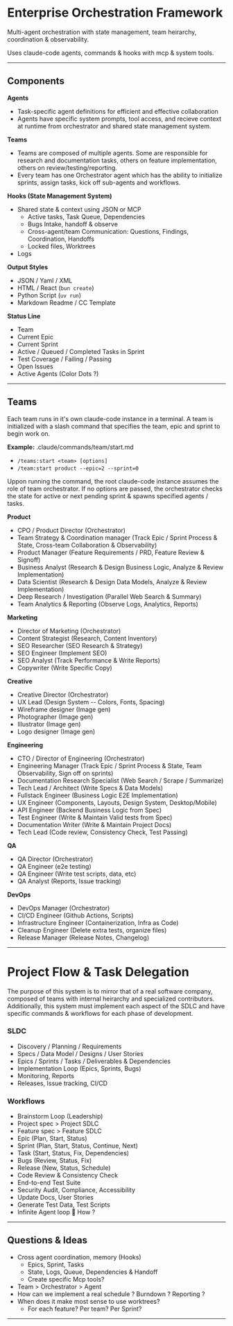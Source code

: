 # Enterprise Orchestration Framework

Multi-agent orchestration with state management, team heirarchy, coordination & observability.

Uses claude-code agents, commands & hooks with mcp & system tools.

---

## Components

**Agents**
- Task-specific agent definitions for efficient and effective collaboration
- Agents have specific system prompts, tool access, and recieve context at runtime from orchestrator and shared state management system.

**Teams**
- Teams are composed of multiple agents. Some are responsible for research and documentation tasks, others on feature implementation, others on review/testing/reporting.
- Every team has one Orchestrator agent which has the ability to initialize sprints, assign tasks, kick off sub-agents and workflows.

**Hooks (State Management System)**
- Shared state & context using JSON or MCP
  - Active tasks, Task Queue, Dependencies
  - Bugs Intake, handoff & observe
  - Cross-agent/team Communication: Questions, Findings, Coordination, Handoffs
  - Locked files, Worktrees
- Logs

**Output Styles**
- JSON / Yaml / XML
- HTML / React (`bun create`)
- Python Script (`uv run`)
- Markdown Readme / CC Template

**Status Line**
- Team
- Current Epic
- Current Sprint
- Active / Queued / Completed Tasks in Sprint
- Test Coverage / Failing / Passing
- Open Issues
- Active Agents (Color Dots ?)

---

## Teams

Each team runs in it's own claude-code instance in a terminal. A team is initialized with a slash command that specifies the team, epic and sprint to begin work on.

**Example:** .claude/commands/team/start.md
- `/teams:start <team> [options]`
- `/team:start product --epic=2 --sprint=0`

Uppon running the command, the root claude-code instance assumes the role of team orchestrator. If no options are passed, the orchestrator checks the state for active or next pending sprint & spawns specified agents / tasks.

**Product**
- CPO / Product Director (Orchestrator)
- Team Strategy & Coordination manager (Track Epic / Sprint Process & State, Cross-team Collaboration & Observability)
- Product Manager (Feature Requirements / PRD, Feature Review & Signoff)
- Business Analyst (Research & Design Business Logic, Analyze & Review Implementation)
- Data Scientist (Research & Design Data Models, Analyze & Review Implementation)
- Deep Research / Investigation (Parallel Web Search & Summary)
- Team Analytics & Reporting (Observe Logs, Analytics, Reports)

**Marketing**
- Director of Marketing (Orchestrator)
- Content Strategist (Research, Content Inventory)
- SEO Researcher (SEO Research & Strategy)
- SEO Engineer (Implement SEO)
- SEO Analyst (Track Performance & Write Reports)
- Copywriter (Write Specific Copy)

**Creative**
- Creative Director (Orchestrator)
- UX Lead (Design System -- Colors, Fonts, Spacing)
- Wireframe designer (Image gen)
- Photographer (Image gen)
- Illustrator (Image gen)
- Logo designer (Image gen)

**Engineering**
- CTO / Director of Engineering (Orchestrator)
- Engineering Manager (Track Epic / Sprint Process & State, Team Observability, Sign off on sprints)
- Documentation Research Specialist (Web Search / Scrape / Summarize)
- Tech Lead / Architect (Write Specs & Data Models)
- Fullstack Engineer (Business Logic E2E Implementation)
- UX Engineer (Components, Layouts, Design System, Desktop/Mobile)
- API Engineer (Backend Business Logic from Spec)
- Test Engineer (Write & Maintain Valid tests from Spec)
- Documentation Writer (Write & Maintain Project Docs)
- Tech Lead (Code review, Consistency Check, Test Passing)

**QA**
- QA Director (Orchestrator)
- QA Engineer (e2e testing)
- QA Engineer (Write test scripts, data, etc)
- QA Analyst (Reports, Issue tracking)

**DevOps**
- DevOps Manager (Orchestrator)
- CI/CD Engineer (Github Actions, Scripts)
- Infrastructure Engineer (Containerization, Infra as Code)
- Cleanup Engineer (Delete extra tests, organize files)
- Release Manager (Release Notes, Changelog)

---

# Project Flow & Task Delegation

The purpose of this system is to mirror that of a real software company, composed of teams with internal heirarchy and specialized contributors. Additionally, this system must implement each aspect of the SDLC and have specific commands & workflows for each phase of development.

### SLDC

- Discovery / Planning / Requirements
- Specs / Data Model / Designs / User Stories
- Epics / Sprints / Tasks / Deliverables & Dependencies
- Implementation Loop (Epics, Sprints, Bugs)
- Monitoring, Reports
- Releases, Issue tracking, CI/CD

### Workflows

- Brainstorm Loop (Leadership)
- Project spec > Project SDLC
- Feature spec > Feature SDLC
- Epic (Plan, Start, Status)
- Sprint (Plan, Start, Status, Continue, Next)
- Task (Start, Status, Fix, Dependencies)
- Bugs (Review, Status, Fix)
- Release (New, Status, Schedule)
- Code Review & Consistency Check
- End-to-end Test Suite
- Security Audit, Compliance, Accessibility
- Update Docs, User Stories
- Generate Test Data, Test Scripts
- Infinite Agent loop 🤔 How ?

---

## Questions & Ideas

- Cross agent coordination, memory (Hooks)
  - Epics, Sprint, Tasks
  - State, Logs, Queue, Dependencies & Handoff
  - Create specific Mcp tools?
- Team > Orchestrator > Agent
- How can we implement a real schedule ? Burndown ? Reporting ?
- When does it make most sense to use worktrees?
  - For each feature? Per team? Per Sprint?

---
